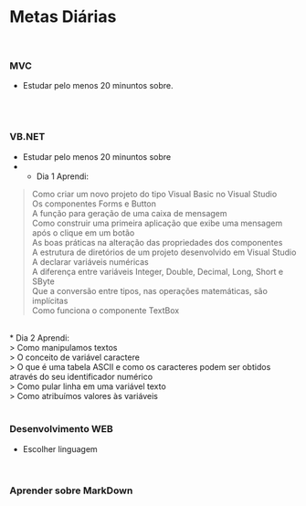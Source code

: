 # Metas Diárias
<br />

### MVC
* Estudar pelo menos 20 minuntos sobre.
<br />
<br />

### VB.NET

* Estudar pelo menos 20 minuntos sobre <br />
* -  Dia 1 Aprendi:  <br />
> Como criar um novo projeto do tipo Visual Basic no Visual Studio<br />
> Os componentes Forms e Button<br />
> A função para geração de uma caixa de mensagem<br />
> Como construir uma primeira aplicação que exibe uma mensagem após o clique em um botão<br />
> As boas práticas na alteração das propriedades dos componentes<br />
> A estrutura de diretórios de um projeto desenvolvido em Visual Studio<br />
> A declarar variáveis numéricas<br />
> A diferença entre variáveis Integer, Double, Decimal, Long, Short e SByte<br />
> Que a conversão entre tipos, nas operações matemáticas, são implícitas<br />
> Como funciona o componente TextBox<br />
<br />
* Dia 2 Aprendi: <br />
> Como manipulamos textos <br />
> O conceito de variável caractere <br />
> O que é uma tabela ASCII e como os caracteres podem ser obtidos através do seu identificador numérico <br />
> Como pular linha em uma variável texto <br />
> Como atribuímos valores às variáveis <br />


<br />

### Desenvolvimento WEB

* Escolher linguagem
<br />

### Aprender sobre MarkDown


